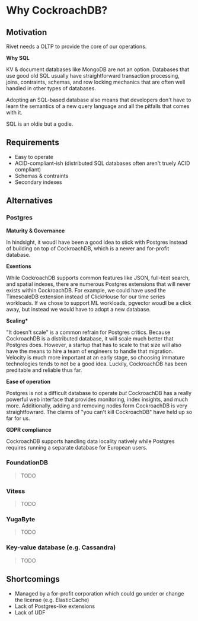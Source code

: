# Why CockroachDB?

## Motivation

Rivet needs a OLTP to provide the core of our operations.

**Why SQL**

KV & document databases like MongoDB are not an option. Databases that use good old SQL usually have straightforward transaction processing, joins, contraints, schemas, and row locking mechanics that are often well handled in other types of databases.

Adopting an SQL-based database also means that developers don't have to learn the semantics of a new query language and all the pitfalls that comes with it.

SQL is an oldie but a godie.

## Requirements

-   Easy to operate
-   ACID-compliant-ish (distributed SQL databases often aren't truely ACID compliant)
-   Schemas & contraints
-   Secondary indexes

## Alternatives

### Postgres

**Maturity & Governance**

In hindsight, it woudl have been a good idea to stick with Postgres instead of building on top of CockroachDB, which is a newer and for-profit database.

**Exentions**

While CockroachDB supports common features like JSON, full-text search, and spatial indexes, there are numerous Postgres extensions that will never exists within CockroachDB. For example, we could have used the TimescaleDB extension instead of ClickHouse for our time series workloads. If we chose to support ML workloads, pgvector woudl be a click away, but instead we would have to adopt a new database.

**Scaling\***

"It doesn't scale" is a common refrain for Postgres critics. Because CockroachDB is a distributed database, it will scale much better that Postgres does. However, a startup that has to scale to that size will also have the means to hire a team of engineers to handle that migration. Velocity is much more important at an early stage, so choosing immature technologies tends to not be a good idea. Luckily, CockroachDB has been preditable and reliable thus far.

**Ease of operation**

Postgres is not a difficult database to operate _but_ CockroachDB has a really powerful web interface that provides monitoring, index insights, and much more. Additionally, adding and removing nodes form CockroachDB is very straightfowrard. The claims of "you can't kill CockroachDB" have held up so far for us.

**GDPR compliance**

CockroachDB supports handling data locality natively while Postgres requires running a separate database for European users.

### FoundationDB

> TODO

### Vitess

> TODO

### YugaByte

> TODO

### Key-value database (e.g. Cassandra)

> TODO

## Shortcomings

-   Managed by a for-profit corporation which could go under or change the license (e.g. ElasticCache)
-   Lack of Postgres-like extensions
-   Lack of UDF
